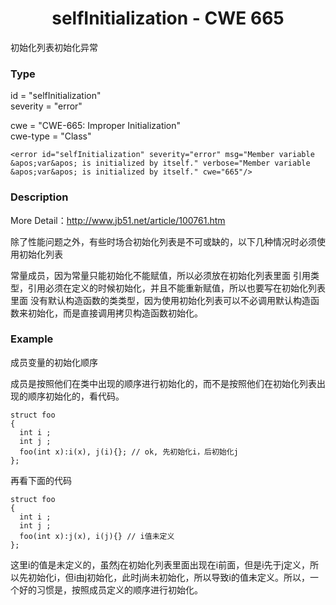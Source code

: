 # <center> selfInitialization - CWE 665

初始化列表初始化异常

### Type

id = "selfInitialization"  
severity = "error"

cwe = "CWE-665: Improper Initialization"  
cwe-type = "Class"

    <error id="selfInitialization" severity="error" msg="Member variable &apos;var&apos; is initialized by itself." verbose="Member variable &apos;var&apos; is initialized by itself." cwe="665"/>



### Description

More Detail：http://www.jb51.net/article/100761.htm  

除了性能问题之外，有些时场合初始化列表是不可或缺的，以下几种情况时必须使用初始化列表

常量成员，因为常量只能初始化不能赋值，所以必须放在初始化列表里面
引用类型，引用必须在定义的时候初始化，并且不能重新赋值，所以也要写在初始化列表里面
没有默认构造函数的类类型，因为使用初始化列表可以不必调用默认构造函数来初始化，而是直接调用拷贝构造函数初始化。

### Example


成员变量的初始化顺序

成员是按照他们在类中出现的顺序进行初始化的，而不是按照他们在初始化列表出现的顺序初始化的，看代码。

	struct foo
	{
	  int i ;
	  int j ;
	  foo(int x):i(x), j(i){}; // ok, 先初始化i，后初始化j
	};

再看下面的代码

	struct foo
	{
	  int i ;
	  int j ;
	  foo(int x):j(x), i(j){} // i值未定义
	};

这里i的值是未定义的，虽然j在初始化列表里面出现在i前面，但是i先于j定义，所以先初始化i，但i由j初始化，此时j尚未初始化，所以导致i的值未定义。所以，一个好的习惯是，按照成员定义的顺序进行初始化。
	
